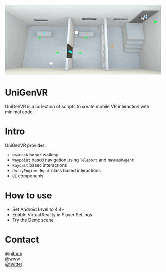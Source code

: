 ![Demo](https://raw.githubusercontent.com/adrenak/UniGenVR/master/img/Demo.PNG)

# UniGenVR  
UniGenVR is a collection of scripts to create mobile VR interaction with minimal code.  

# Intro  
UniGenVR provides:  
- `NavMesh` based walking  
- `Waypoint` based navigation using `Teleport` and `NavMeshAgent`  
- `Raycast` based interactions  
- `UnityEngine.Input` class based interactions  
- `UI` components 

# How to use
- Set Android Level to 4.4+  
- Enable Virtual Reality in Player Settings  
- Try the Demo scene  

# Contact  
[@github](https://www.github.com/adrenak)  
[@www](http://www.vatsalAmbastha.com)  
[@twitter](https://www.twitter.com/adrenak)  